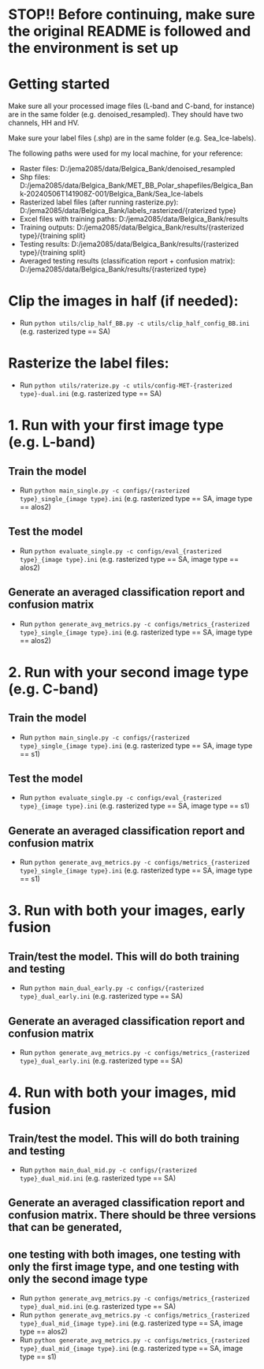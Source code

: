 # STOP!! Before continuing, make sure the original README is followed and the environment is set up

# Getting started

Make sure all your processed image files (L-band and C-band, for instance) are in the same folder (e.g. denoised_resampled). They should have two channels, HH and HV.

Make sure your label files (.shp) are in the same folder (e.g. Sea_Ice-labels).

The following paths were used for my local machine, for your reference:

- Raster files: D:/jema2085/data/Belgica_Bank/denoised_resampled
- Shp files: D:/jema2085/data/Belgica_Bank/MET_BB_Polar_shapefiles/Belgica_Bank-20240506T141908Z-001/Belgica_Bank/Sea_Ice-labels
- Rasterized label files (after running rasterize.py): D:/jema2085/data/Belgica_Bank/labels_rasterized/{raterized type}
- Excel files with training paths: D:/jema2085/data/Belgica_Bank/results
- Training outputs: D:/jema2085/data/Belgica_Bank/results/{rasterized type}/{training split}
- Testing results: D:/jema2085/data/Belgica_Bank/results/{rasterized type}/{training split}
- Averaged testing results (classification report + confusion matrix): D:/jema2085/data/Belgica_Bank/results/{rasterized type}

# Clip the images in half (if needed):

- Run `python utils/clip_half_BB.py -c utils/clip_half_config_BB.ini` (e.g. rasterized type == SA)

# Rasterize the label files:

- Run `python utils/raterize.py -c utils/config-MET-{rasterized type}-dual.ini` (e.g. rasterized type == SA)

# 1. Run with your first image type (e.g. L-band)

## Train the model

- Run `python main_single.py -c configs/{rasterized type}_single_{image type}.ini` (e.g. rasterized type == SA, image type == alos2)

## Test the model

- Run `python evaluate_single.py -c configs/eval_{rasterized type}_{image type}.ini` (e.g. rasterized type == SA, image type == alos2)

## Generate an averaged classification report and confusion matrix

- Run `python generate_avg_metrics.py -c configs/metrics_{rasterized type}_single_{image type}.ini` (e.g. rasterized type == SA, image type == alos2)

# 2. Run with your second image type (e.g. C-band)

## Train the model

- Run `python main_single.py -c configs/{rasterized type}_single_{image type}.ini` (e.g. rasterized type == SA, image type == s1)

## Test the model

- Run `python evaluate_single.py -c configs/eval_{rasterized type}_{image type}.ini` (e.g. rasterized type == SA, image type == s1)

## Generate an averaged classification report and confusion matrix

- Run `python generate_avg_metrics.py -c configs/metrics_{rasterized type}_single_{image type}.ini` (e.g. rasterized type == SA, image type == s1)

# 3. Run with both your images, early fusion

## Train/test the model. This will do both training and testing

- Run `python main_dual_early.py -c configs/{rasterized type}_dual_early.ini` (e.g. rasterized type == SA)

## Generate an averaged classification report and confusion matrix

- Run `python generate_avg_metrics.py -c configs/metrics_{rasterized type}_dual_early.ini` (e.g. rasterized type == SA)

# 4. Run with both your images, mid fusion

## Train/test the model. This will do both training and testing

- Run `python main_dual_mid.py -c configs/{rasterized type}_dual_mid.ini` (e.g. rasterized type == SA)

## Generate an averaged classification report and confusion matrix. There should be three versions that can be generated,

## one testing with both images, one testing with only the first image type, and one testing with only the second image type

- Run `python generate_avg_metrics.py -c configs/metrics_{rasterized type}_dual_mid.ini` (e.g. rasterized type == SA)
- Run `python generate_avg_metrics.py -c configs/metrics_{rasterized type}_dual_mid_{image type}.ini` (e.g. rasterized type == SA, image type == alos2)
- Run `python generate_avg_metrics.py -c configs/metrics_{rasterized type}_dual_mid_{image type}.ini` (e.g. rasterized type == SA, image type == s1)
